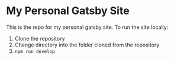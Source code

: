 # My Personal Gatsby Site

This is the repo for my personal gatsby site. To run the site locally:
1. Clone the repository
2. Change directory into the folder cloned from the repository
3. `npm run develop`